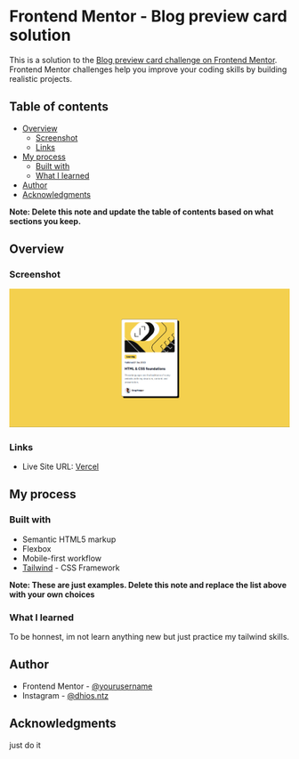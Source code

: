 # Frontend Mentor - Blog preview card solution

This is a solution to the [Blog preview card challenge on Frontend Mentor](https://www.frontendmentor.io/challenges/blog-preview-card-ckPaj01IcS). Frontend Mentor challenges help you improve your coding skills by building realistic projects. 

## Table of contents

- [Overview](#overview)
  - [Screenshot](#screenshot)
  - [Links](#links)
- [My process](#my-process)
  - [Built with](#built-with)
  - [What I learned](#what-i-learned)
- [Author](#author)
- [Acknowledgments](#acknowledgments)

**Note: Delete this note and update the table of contents based on what sections you keep.**

## Overview

### Screenshot

![](./screenshot/image.png)



### Links

- Live Site URL: [Vercel](https://blog-preview-kappa-one.vercel.app/)

## My process

### Built with

- Semantic HTML5 markup
- Flexbox
- Mobile-first workflow
- [Tailwind](https://tailwindcss.com/) - CSS Framework


**Note: These are just examples. Delete this note and replace the list above with your own choices**

### What I learned

To be honnest, im not learn anything new but just practice my tailwind skills.


## Author

- Frontend Mentor - [@yourusername](https://www.frontendmentor.io/profile/St4rkXc)
- Instagram - [@dhios.ntz](https://www.instagram.com/dhios.ntz/)

## Acknowledgments

just do it


